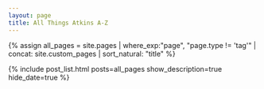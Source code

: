 ```yaml
---
layout: page
title: All Things Atkins A-Z
---
```


{% assign all_pages = site.pages | where_exp:"page", "page.type != 'tag'" | concat: site.custom_pages | sort_natural: "title" %}

{% include post_list.html posts=all_pages show_description=true hide_date=true %}